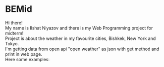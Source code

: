 # BEMid
Hi there!<br>
My name is Ilshat Niyazov and there is my Web Programming project for midterm!<br>
Project is about the weather in my favourite cities, Bishkek, New York and Tokyo. <br>
I'm getting data from open api "open weather" as json with get method and print in web page.<br>
Here some examples:<br>
